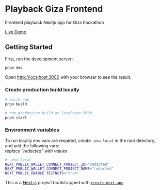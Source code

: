 # Playback Giza Frontend
Frontend playback Nextjs app for Giza hackathon

[Live Demo](https://giza.playback.network)


## Getting Started

First, run the development server:

```bash
pnpm dev
```
Open [http://localhost:3000](http://localhost:3000) with your browser to see the result.

### Create production build locally
```bash
# build app
pnpm build

# run production build on localhost:3000
pnpm start

```

### Environment variables
To run locally env vars are required, create `.env.local` in the root directory, and add the following vars:   
*replace "redacted" with values*

```bash
# .env.local
NEXT_PUBLIC_WALLET_CONNECT_PROJECT_ID="redacted"  
NEXT_PUBLIC_WALLET_CONNECT_PROJECT_NAME="redacted"  
NEXT_PUBLIC_ENABLE_TESTNETS="true"
```


This is a [Next.js](https://nextjs.org/) project bootstrapped with [`create-next-app`](https://github.com/vercel/next.js/tree/canary/packages/create-next-app).
